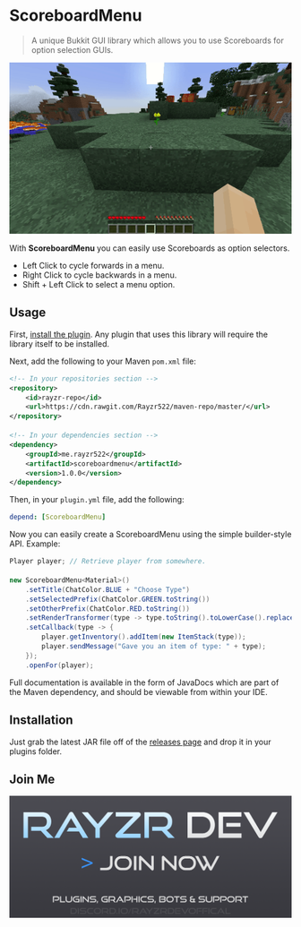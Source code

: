 # ScoreboardMenu

> A unique Bukkit GUI library which allows you to use Scoreboards for option selection GUIs.

![Demo](res/demo.gif)

With **ScoreboardMenu** you can easily use Scoreboards as option selectors.

- Left Click to cycle forwards in a menu.
- Right Click to cycle backwards in a menu.
- Shift + Left Click to select a menu option.

## Usage

First, [install the plugin](#installing). Any plugin that uses this library will require the library itself to be installed.

Next, add the following to your Maven `pom.xml` file: 

```xml
<!-- In your repositories section -->
<repository>
    <id>rayzr-repo</id>
    <url>https://cdn.rawgit.com/Rayzr522/maven-repo/master/</url>
</repository>

<!-- In your dependencies section -->
<dependency>
    <groupId>me.rayzr522</groupId>
    <artifactId>scoreboardmenu</artifactId>
    <version>1.0.0</version>
</dependency>
```

Then, in your `plugin.yml` file, add the following:

```yaml
depend: [ScoreboardMenu]
```

Now you can easily create a ScoreboardMenu using the simple builder-style API. Example:

```java
Player player; // Retrieve player from somewhere.

new ScoreboardMenu<Material>()
    .setTitle(ChatColor.BLUE + "Choose Type")
    .setSelectedPrefix(ChatColor.GREEN.toString())
    .setOtherPrefix(ChatColor.RED.toString())
    .setRenderTransformer(type -> type.toString().toLowerCase().replace("_", " "))
    .setCallback(type -> {
        player.getInventory().addItem(new ItemStack(type));
        player.sendMessage("Gave you an item of type: " + type);
    });
    .openFor(player);
```

Full documentation is available in the form of JavaDocs which are part of the Maven dependency, and should be viewable from within your IDE.

## Installation

Just grab the latest JAR file off of the [releases page](https://github.com/RayzrDev/ScoreboardMenu/releases) and drop it in your plugins folder.

## Join Me

[![Discord Badge](https://github.com/Rayzr522/ProjectResources/raw/master/RayzrDev/badge-small.png)](https://discord.io/rayzrdevofficial)
